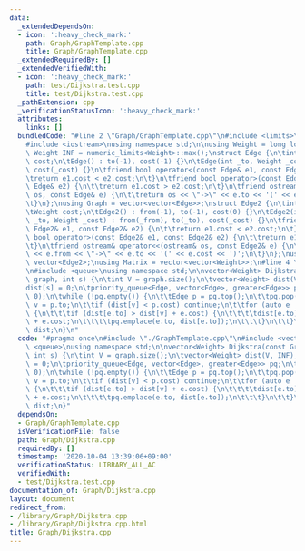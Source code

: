 ```yaml
---
data:
  _extendedDependsOn:
  - icon: ':heavy_check_mark:'
    path: Graph/GraphTemplate.cpp
    title: Graph/GraphTemplate.cpp
  _extendedRequiredBy: []
  _extendedVerifiedWith:
  - icon: ':heavy_check_mark:'
    path: test/Dijkstra.test.cpp
    title: test/Dijkstra.test.cpp
  _pathExtension: cpp
  _verificationStatusIcon: ':heavy_check_mark:'
  attributes:
    links: []
  bundledCode: "#line 2 \"Graph/GraphTemplate.cpp\"\n#include <limits>\n#include <vector>\n\
    #include <iostream>\nusing namespace std;\n\nusing Weight = long long;\nconstexpr\
    \ Weight INF = numeric_limits<Weight>::max();\nstruct Edge {\n\tint to;\n\tWeight\
    \ cost;\n\tEdge() : to(-1), cost(-1) {}\n\tEdge(int _to, Weight _cost = 1) : to(_to),\
    \ cost(_cost) {}\n\tfriend bool operator<(const Edge& e1, const Edge& e2) {\n\t\
    \treturn e1.cost < e2.cost;\n\t}\n\tfriend bool operator>(const Edge& e1, const\
    \ Edge& e2) {\n\t\treturn e1.cost > e2.cost;\n\t}\n\tfriend ostream& operator<<(ostream&\
    \ os, const Edge& e) {\n\t\treturn os << \"->\" << e.to << '(' << e.cost << ')';\n\
    \t}\n};\nusing Graph = vector<vector<Edge>>;\nstruct Edge2 {\n\tint from, to;\n\
    \tWeight cost;\n\tEdge2() : from(-1), to(-1), cost(0) {}\n\tEdge2(int _from, int\
    \ _to, Weight _cost) : from(_from), to(_to), cost(_cost) {}\n\tfriend bool operator<(const\
    \ Edge2& e1, const Edge2& e2) {\n\t\treturn e1.cost < e2.cost;\n\t}\n\tfriend\
    \ bool operator>(const Edge2& e1, const Edge2& e2) {\n\t\treturn e1.cost > e2.cost;\n\
    \t}\n\tfriend ostream& operator<<(ostream& os, const Edge2& e) {\n\t\treturn os\
    \ << e.from << \"->\" << e.to << '(' << e.cost << ')';\n\t}\n};\nusing Edges =\
    \ vector<Edge2>;\nusing Matrix = vector<vector<Weight>>;\n#line 4 \"Graph/Dijkstra.cpp\"\
    \n#include <queue>\nusing namespace std;\n\nvector<Weight> Dijkstra(const Graph&\
    \ graph, int s) {\n\tint V = graph.size();\n\tvector<Weight> dist(V, INF);\n\t\
    dist[s] = 0;\n\tpriority_queue<Edge, vector<Edge>, greater<Edge>> pq;\n\tpq.emplace(s,\
    \ 0);\n\twhile (!pq.empty()) {\n\t\tEdge p = pq.top();\n\t\tpq.pop();\n\t\tint\
    \ v = p.to;\n\t\tif (dist[v] < p.cost) continue;\n\t\tfor (auto e : graph[v])\
    \ {\n\t\t\tif (dist[e.to] > dist[v] + e.cost) {\n\t\t\t\tdist[e.to] = dist[v]\
    \ + e.cost;\n\t\t\t\tpq.emplace(e.to, dist[e.to]);\n\t\t\t}\n\t\t}\n\t}\n\treturn\
    \ dist;\n}\n"
  code: "#pragma once\n#include \"./GraphTemplate.cpp\"\n#include <vector>\n#include\
    \ <queue>\nusing namespace std;\n\nvector<Weight> Dijkstra(const Graph& graph,\
    \ int s) {\n\tint V = graph.size();\n\tvector<Weight> dist(V, INF);\n\tdist[s]\
    \ = 0;\n\tpriority_queue<Edge, vector<Edge>, greater<Edge>> pq;\n\tpq.emplace(s,\
    \ 0);\n\twhile (!pq.empty()) {\n\t\tEdge p = pq.top();\n\t\tpq.pop();\n\t\tint\
    \ v = p.to;\n\t\tif (dist[v] < p.cost) continue;\n\t\tfor (auto e : graph[v])\
    \ {\n\t\t\tif (dist[e.to] > dist[v] + e.cost) {\n\t\t\t\tdist[e.to] = dist[v]\
    \ + e.cost;\n\t\t\t\tpq.emplace(e.to, dist[e.to]);\n\t\t\t}\n\t\t}\n\t}\n\treturn\
    \ dist;\n}"
  dependsOn:
  - Graph/GraphTemplate.cpp
  isVerificationFile: false
  path: Graph/Dijkstra.cpp
  requiredBy: []
  timestamp: '2020-10-04 13:39:06+09:00'
  verificationStatus: LIBRARY_ALL_AC
  verifiedWith:
  - test/Dijkstra.test.cpp
documentation_of: Graph/Dijkstra.cpp
layout: document
redirect_from:
- /library/Graph/Dijkstra.cpp
- /library/Graph/Dijkstra.cpp.html
title: Graph/Dijkstra.cpp
---
```


